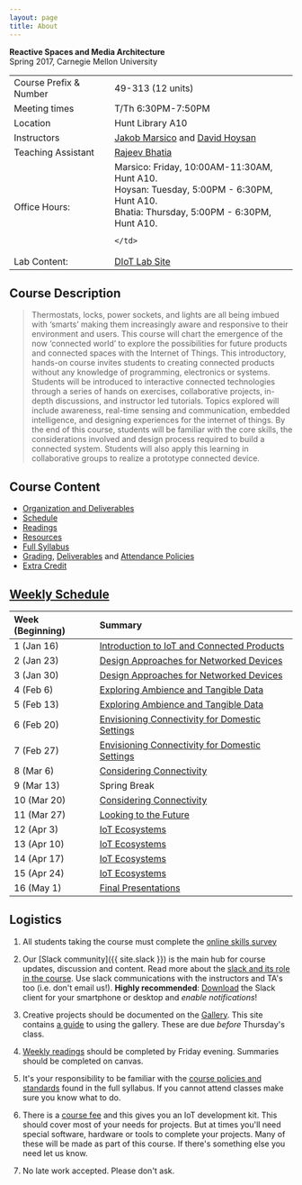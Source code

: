 ```yaml
---
layout: page
title: About
---
```



**Reactive Spaces and Media Architecture** <br/>
Spring 2017, Carnegie Mellon University


<table>
  <tr>
    <td>Course Prefix & Number</td>
    <td>49-313 (12 units)</td>
  </tr>
  <tr>
    <td>Meeting times</td>
    <td>T/Th 6:30PM-7:50PM</td>
  </tr>
  <tr>
    <td>Location</td>
    <td>Hunt Library A10</td>
  </tr>

  <tr>
    <td>Instructors</td>
    <td>
		<a href="mailto:jmarsico@gmail.com">Jakob Marsico</a> and <a href="mailto:dph5087@gmail.com">David Hoysan</a>
	</td>
  </tr>

  <tr>
    <td>Teaching Assistant</td>
    <td><a href="mailto:rrbhatia@cmu.edu ">Rajeev Bhatia</a></td>
  </tr>
  <tr>
    <td>Office Hours:</td>
    <td>
		Marsico: Friday, 10:00AM-11:30AM, Hunt A10.
		<br/>
		Hoysan: Tuesday, 5:00PM - 6:30PM, Hunt A10.
    <br/>
    Bhatia: Thursday, 5:00PM - 6:30PM, Hunt A10.

    </td>
  </tr>
  <tr>
    <td>Lab Content:</td>
    <td>
		<a href="http://jmarsico.github.io/rsmalabs/">DIoT Lab Site</a>
	</td>
  </tr>

</table>

## Course Description

> Thermostats, locks, power sockets, and lights are all being imbued with ‘smarts’ making them increasingly aware and responsive to their environment and users. This course will chart the emergence of the now ‘connected world’ to explore the possibilities for future products and connected spaces with the Internet of Things. This introductory, hands-on course invites students to creating connected products without any knowledge of programming, electronics or systems. Students will be introduced to interactive connected technologies through a series of hands on exercises, collaborative projects, in-depth discussions, and instructor led tutorials. Topics explored will include awareness, real-time sensing and communication, embedded intelligence, and designing experiences for the internet of things.  By the end of this course, students will be familiar with the core skills, the considerations involved and design process required to build a connected system. Students will also apply this learning in collaborative groups to realize a prototype connected device.

## Course Content

* [Organization and Deliverables]({{site.baseurl}}/organization/)
* [Schedule]({{site.baseurl}}/schedule/)
* [Readings]({{site.baseurl}}/readings/)
* [Resources]({{site.baseurl}}/resources/)
* [Full Syllabus]({{site.baseurl}}/2017/01/01/full-syllabus/)
* [Grading]({{site.baseurl}}/2017/01/02/grading/), [Deliverables]({{site.baseurl}}/organization/#deliverables) and [Attendance Policies]({{site.baseurl}}/2016/08/22/attendance/)
* [Extra Credit]({{site.baseurl}}/extra_credit/)

## [Weekly Schedule]({{site.baseurl}}/schedule)

Week (Beginning)			| Summary
| :------------- | :----------- |
1 (Jan 16)  			| [Introduction to IoT and Connected Products]({{site.baseurl}}/schedule/#week1)
2 (Jan 23)  			| [Design Approaches for Networked Devices]({{site.baseurl}}/schedule/#week2)
3 (Jan 30)  			| [Design Approaches for Networked Devices]({{site.baseurl}}/schedule/#week3)
4 (Feb 6)  			  | [Exploring Ambience and Tangible Data]({{site.baseurl}}/schedule/#week4)
5 (Feb 13)  			| [Exploring Ambience and Tangible Data]({{site.baseurl}}/schedule/#week5)
6 (Feb 20)  			| [Envisioning Connectivity for Domestic Settings]({{site.baseurl}}/schedule/#week6)
7 (Feb 27)  			| [Envisioning Connectivity for Domestic Settings]({{site.baseurl}}/schedule/#week7)
8 (Mar 6)  			  | [Considering Connectivity]({{site.baseurl}}/schedule/#week8)
9 (Mar 13)  			| Spring Break
10 (Mar 20)  			| [Considering Connectivity]({{site.baseurl}}/schedule/#week10)
11 (Mar 27)  			| [Looking to the Future]({{site.baseurl}}/schedule/#week11)
12 (Apr 3)  			| [IoT Ecosystems]({{site.baseurl}}/schedule/#week12)
13 (Apr 10)  			| [IoT Ecosystems]({{site.baseurl}}/schedule/#week13)
14 (Apr 17)  			| [IoT Ecosystems]({{site.baseurl}}/schedule/#week14)
15 (Apr 24)  			| [IoT Ecosystems]({{site.baseurl}}/schedule/#week15)
16 (May 1)  			| [Final Presentations]({{site.baseurl}}/schedule/#week16)

## Logistics

1. All students taking the course must complete the [online skills survey](https://goo.gl/forms/e0dQKTzOA5buzAGr2)

3. Our [Slack community]({{ site.slack }}) is the main hub for course updates, discussion and content. Read more about the [slack and its role in the course](/tech/collaboration/2015/11/13/using-slack/).  Use slack communications with the instructors and TA's too (i.e. don't email us!). __Highly recommended__: [Download](https://slack.com/downloads) the Slack client for your smartphone or desktop and _enable notifications_!

2. Creative projects should be documented on the [Gallery]({{site.gallery}}). This site contains [a guide]({{site.base_url}}/tech/formats/update/2015/11/11/the-gallery/) to using the gallery. These are due _before_ Thursday's class.

2. [Weekly readings]({{site.base_url}}/readings) should be completed by Friday evening. Summaries should be completed on canvas.

2. It's your responsibility to be familiar with the [course policies and standards]({{site.baseurl}}/2017/01/01/full-syllabus/) found in the full syllabus. If you cannot attend classes make sure you know what to do. 	

2. There is a [course fee]({{site.base_url}}/course/structure/2016/01/07/resource-fee/) and this gives you an IoT development kit. This should cover most of your needs for projects. But at times you'll need special software, hardware or tools to complete your projects. Many of these will be made as part of this course. If there's something else you need let us know.

2. No late work accepted. Please don't ask.
